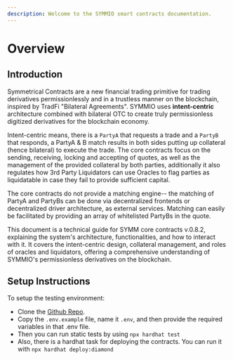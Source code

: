 ```yaml
---
description: Welcome to the SYMMIO smart contracts documentation.
---
```


# Overview

## Introduction

Symmetrical Contracts are a new financial trading primitive for trading derivatives permissionlessly and in a trustless manner on the blockchain, inspired by TradFi "Bilateral Agreements". SYMMIO uses **intent-centric** architecture combined with bilateral OTC to create truly permissionless digitized derivatives for the blockchain economy.

Intent-centric means, there is a `PartyA` that requests a trade and a `PartyB` that responds, a PartyA & B match results in both sides putting up collateral (hence bilateral) to execute the trade. The core contracts focus on the sending, receiving, locking and accepting of quotes, as well as the management of the provided collateral by both parties, additionally it also regulates how 3rd Party Liquidators can use Oracles to flag parties as liquidatable in case they fail to provide sufficient capital.

The core contracts do not provide a matching engine-- the matching of PartyA and PartyBs can be done via decentralized frontends or decentralized driver architecture, as external services. Matching can easily be facilitated by providing an array of whitelisted PartyBs in the quote.

This document is a technical guide for SYMM core contracts v.0.8.2, explaining the system's architecture, functionalities, and how to interact with it. It covers the intent-centric design, collateral management, and roles of oracles and liquidators, offering a comprehensive understanding of SYMMIO's permissionless derivatives on the blockchain.

## Setup Instructions

To setup the testing environment:

* Clone the [Github Repo](https://github.com/SYMM-IO/protocol-core).
* Copy the `.env.example` file, name it `.env`, and then provide the required variables in that .env file.
* Then you can run static tests by using `npx hardhat test`
* Also, there is a hardhat task for deploying the contracts. You can run it with `npx hardhat deploy:diamond`
